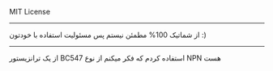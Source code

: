 MIT License

_____
از شماتیک 100% مطمئن نیستم پس مسئولیت استفاده با خودتون
:)
_____
از یک ترانزیستور 
BC547 
استفاده کردم که فکر میکنم از نوع
NPN
هست